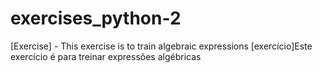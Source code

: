 # exercises_python-2
[Exercise] - This exercise is to train algebraic expressions
[exercício]Este exercício é para treinar expressões algébricas
